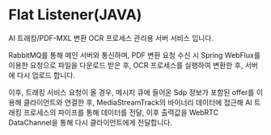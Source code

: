 # Flat Listener(JAVA)

AI 트래킹/PDF-MXL 변환 OCR 프로세스 관리용 서버 서비스 입니다.

RabbitMQ를 통해 메인 서버와 통신하며, PDF 변환 요청 수신 시 Spring WebFlux를 이용한
요청으로 파일을 다운로드 받은 후, OCR 프로세스를 실행하여 변환한 후, 서버에 다시 업로드 합니다.

이후, 트래킹 서비스 요청이 올 경우, 메시지 큐에 들어온 Sdp 정보가 포함된 offer를 이용해 클라이언트와 연결한 후,
MediaStreamTrack의 바이너리 데이터에 접근해 AI 트래킹 프로세스의 파이프를 통해 데이터를 전달, 이후 출력값을 WebRTC DataChannel을 통해
다시 클라이언트에게 전달합니다.